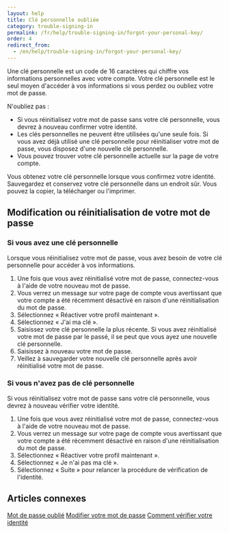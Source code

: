 ```yaml
---
layout: help 
title: Clé personnelle oubliée 
category: trouble-signing-in 
permalink: /fr/help/trouble-signing-in/forgot-your-personal-key/ 
order: 4
redirect_from:
  - /en/help/trouble-signing-in/forgot-your-personal-key/
---
```

Une clé personnelle est un code de 16 caractères qui chiffre vos informations personnelles avec votre compte. Votre clé personnelle est le seul moyen d'accéder à vos informations si vous perdez ou oubliez votre mot de passe.

N'oubliez pas :

- Si vous réinitialisez votre mot de passe sans votre clé personnelle, vous devrez à nouveau confirmer votre identité.
- Les clés personnelles ne peuvent être utilisées qu'une seule fois. Si vous avez déjà utilisé une clé personnelle pour réinitialiser votre mot de passe, vous disposez d'une nouvelle clé personnelle.
- Vous pouvez trouver votre clé personnelle actuelle sur la page de votre compte.

Vous obtenez votre clé personnelle lorsque vous confirmez votre identité. Sauvegardez et conservez votre clé personnelle dans un endroit sûr. Vous pouvez la copier, la télécharger ou l'imprimer.

## Modification ou réinitialisation de votre mot de passe

### Si vous avez une clé personnelle

Lorsque vous réinitialisez votre mot de passe, vous avez besoin de votre clé personnelle pour accéder à vos informations.

1. Une fois que vous avez réinitialisé votre mot de passe, connectez-vous à l'aide de votre nouveau mot de passe.
2. Vous verrez un message sur votre page de compte vous avertissant que votre compte a été récemment désactivé en raison d'une réinitialisation du mot de passe.
3. Sélectionnez « Réactiver votre profil maintenant ».
4. Sélectionnez « J'ai ma clé ».
5. Saisissez votre clé personnelle la plus récente. Si vous avez réinitialisé votre mot de passe par le passé, il se peut que vous ayez une nouvelle clé personnelle.
6. Saisissez à nouveau votre mot de passe.
7. Veillez à sauvegarder votre nouvelle clé personnelle après avoir réinitialisé votre mot de passe.

### Si vous n'avez pas de clé personnelle

Si vous réinitialisez votre mot de passe sans votre clé personnelle, vous devrez à nouveau vérifier votre identité.

1. Une fois que vous avez réinitialisé votre mot de passe, connectez-vous à l'aide de votre nouveau mot de passe.
2. Vous verrez un message sur votre page de compte vous avertissant que votre compte a été récemment désactivé en raison d'une réinitialisation du mot de passe.
3. Sélectionnez « Réactiver votre profil maintenant ».
4. Sélectionnez « Je n'ai pas ma clé ».
5. Sélectionnez « Suite » pour relancer la procédure de vérification de l'identité.

## Articles connexes

[Mot de passe oublié](/help/trouble-signing-in/forgot-your-password/) 
[Modifier votre mot de passe](/help/manage-your-account/change-your-password/) 
[Comment vérifier votre identité](/help/verify-your-identity/how-to-verify-your-identity/)